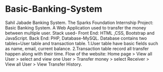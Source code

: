 # Basic-Banking-System
Sahil Jabade Banking System. The Sparks Foundation Internship Project: Basic Banking System.  A Web Application used to transfer the money between multiple user. Stack used- Front End: HTML ,CSS, Bootstrap and JavaScript.  Back End: PHP, Database-MySQL.  Database contains two tables=User table and transaction table. 1.User table have basic fields such as name, email, current balance. 2.Transaction table record all transfer happen along with their time.  Flow of the website: Home page > View all User > select and view one User > Transfer money > select Receiver > View all User > View Transfer History.
